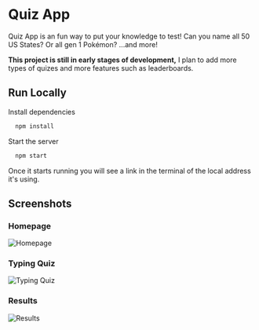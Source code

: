 # Quiz App

Quiz App is an fun way to put your knowledge to test! Can you name all 50 US States? Or all gen 1 Pokémon? ...and more!

**This project is still in early stages of development,** I plan to add more types of quizes and more features such as leaderboards.

## Run Locally

Install dependencies

```bash
  npm install
```

Start the server

```bash
  npm start
```

Once it starts running you will see a link in the terminal of the local address it's using.

## Screenshots

### Homepage

![Homepage](https://i.postimg.cc/SN5qTq5y/Screenshot-2023-06-23-184855.png)

### Typing Quiz

![Typing Quiz](https://i.postimg.cc/Dz57cs3N/Screenshot-2023-06-23-185348.png)

### Results

![Results](https://i.postimg.cc/prjTkTZn/Screenshot-2023-06-23-185425.png)

